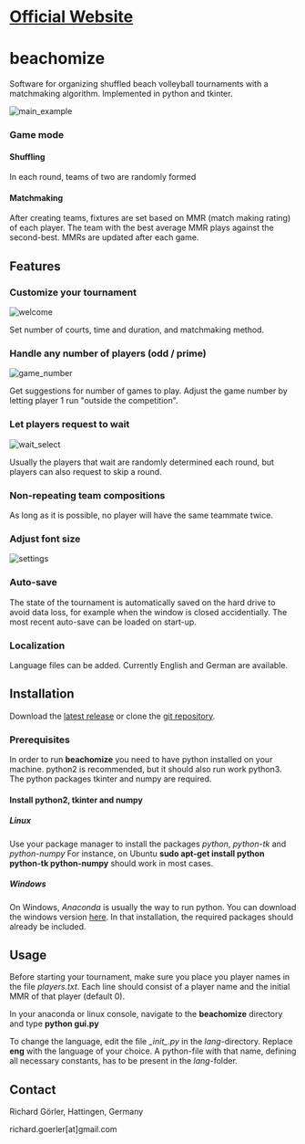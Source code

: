 [Official Website](http://beachomize.de)
========================================
beachomize
==========
Software for organizing shuffled beach volleyball tournaments with a matchmaking algorithm. Implemented in python and tkinter.

![main_example](http://beachomize.de/image/main_example.png)

### Game mode
#### Shuffling
In each round, teams of two are randomly formed
#### Matchmaking
After creating teams, fixtures are set based on MMR (match making rating) of each player. The team with the best average MMR plays against the second-best. MMRs are updated after each game.

Features
--------
### Customize your tournament
![welcome](http://beachomize.de/image/welcome.png)

Set number of courts, time and duration, and matchmaking method.
### Handle any number of players (odd / prime)
![game_number](http://beachomize.de/image/game_number.png)

Get suggestions for number of games to play. Adjust the game number by letting player 1 run "outside the competition".
### Let players request to wait
![wait_select](http://beachomize.de/image/wait_select.png)

Usually the players that wait are randomly determined each round, but players can also request to skip a round.
### Non-repeating team compositions
As long as it is possible, no player will have the same teammate twice.
### Adjust font size
![settings](http://beachomize.de/image/settings.png)
### Auto-save
The state of the tournament is automatically saved on the hard drive to avoid data loss, for example when the window is closed accidentially. The most recent auto-save can be loaded on start-up.
### Localization
Language files can be added. Currently English and German are available.

Installation
------------
Download the [latest release](https://github.com/RichardGoerler/beachomize/releases) or clone the [git repository](https://github.com/RichardGoerler/beachomize).
### Prerequisites
In order to run **beachomize** you need to have python installed on your machine. python2 is recommended, but it should also run work python3. The python packages tkinter and numpy are required.
#### Install python2, tkinter and numpy
##### Linux
Use your package manager to install the packages *python*, *python-tk* and *python-numpy*
For instance, on Ubuntu **sudo apt-get install python python-tk python-numpy** should work in most cases.
##### Windows
On Windows, *Anaconda* is usually the way to run python. You can download the windows version [here](https://www.continuum.io/downloads#windows). In that installation, the required packages should already be included.

Usage
-----
Before starting your tournament, make sure you place you player names in the file *players.txt*. Each line should consist of a player name and the initial MMR of that player (default 0).

In your anaconda or linux console, navigate to the **beachomize** directory and type **python gui&#46;py**

To change the language, edit the file *\__init\__.py* in the *lang*-directory. Replace **eng** with the language of your choice. A python-file with that name, defining all necessary constants, has to be present in the *lang*-folder.

Contact
-------
Richard Görler, Hattingen, Germany

richard.goerler[at]gmail&#46;com
